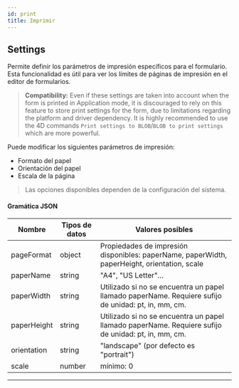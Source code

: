 ```yaml
---
id: print
title: Imprimir
---
```


## Settings

Permite definir los parámetros de impresión específicos para el formulario. Esta funcionalidad es útil para ver los límites de páginas de impresión en el editor de formularios.

> **Compatibility:** Even if these settings are taken into account when the form is printed in Application mode, it is discouraged to rely on this feature to store print settings for the form, due to limitations regarding the platform and driver dependency. It is highly recommended to use the 4D commands `Print settings to BLOB`/`BLOB to print settings` which are more powerful.

Puede modificar los siguientes parámetros de impresión:

- Formato del papel
- Orientación del papel
- Escala de la página

> Las opciones disponibles dependen de la configuración del sistema.

#### Gramática JSON

| Nombre      | Tipos de datos | Valores posibles                                                                                    |
| ----------- | -------------- | --------------------------------------------------------------------------------------------------- |
| pageFormat  | object         | Propiedades de impresión disponibles: paperName, paperWidth, paperHeight, orientation, scale        |
| paperName   | string         | "A4", "US Letter"...                                                                                |
| paperWidth  | string         | Utilizado si no se encuentra un papel llamado paperName. Requiere sufijo de unidad: pt, in, mm, cm. |
| paperHeight | string         | Utilizado si no se encuentra un papel llamado paperName. Requiere sufijo de unidad: pt, in, mm, cm. |
| orientation | string         | "landscape" (por defecto es "portrait")                                          |
| scale       | number         | mínimo: 0                                                                                           |

***
